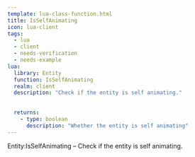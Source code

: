 ```yaml
---
template: lua-class-function.html
title: IsSelfAnimating
icon: lua-client
tags:
  - lua
  - client
  - needs-verification
  - needs-example
lua:
  library: Entity
  function: IsSelfAnimating
  realm: client
  description: "Check if the entity is self animating."
  
  
  returns:
    - type: boolean
      description: "Whether the entity is self animating"
---
```


<div class="lua__search__keywords">
Entity:IsSelfAnimating &#x2013; Check if the entity is self animating.
</div>
